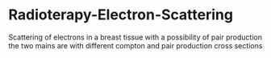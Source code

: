 # Radioterapy-Electron-Scattering
Scattering of electrons in a breast tissue with a possibility of pair production
the two mains are with different compton and pair production cross sections
